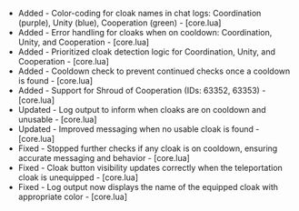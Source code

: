 - Added - Color-coding for cloak names in chat logs: Coordination (purple), Unity (blue), Cooperation (green) - [core.lua]
- Added - Error handling for cloaks when on cooldown: Coordination, Unity, and Cooperation - [core.lua]
- Added - Prioritized cloak detection logic for Coordination, Unity, and Cooperation - [core.lua]
- Added - Cooldown check to prevent continued checks once a cooldown is found - [core.lua]
- Added - Support for Shroud of Cooperation (IDs: 63352, 63353) - [core.lua]
- Updated - Log output to inform when cloaks are on cooldown and unusable - [core.lua]
- Updated - Improved messaging when no usable cloak is found - [core.lua]
- Fixed - Stopped further checks if any cloak is on cooldown, ensuring accurate messaging and behavior - [core.lua]
- Fixed - Cloak button visibility updates correctly when the teleportation cloak is unequipped - [core.lua]
- Fixed - Log output now displays the name of the equipped cloak with appropriate color - [core.lua]